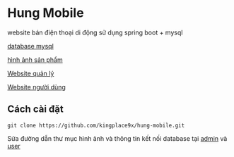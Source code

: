 # Hung Mobile
website bán điện thoại di động sử dụng spring boot + mysql

[database mysql](https://github.com/kingplace9x/hung-mobile/blob/master/database/script.sql)

[hình ảnh sản phẩm](https://github.com/kingplace9x/hung-mobile/tree/master/IMAGE/phone-image)

[Website quản lý](https://github.com/kingplace9x/hung-mobile/tree/master/mobile-sale-admin)

[Website người dùng](https://github.com/kingplace9x/hung-mobile/tree/master/mobile-sale)

## Cách cài đặt

    git clone https://github.com/kingplace9x/hung-mobile.git

Sửa đường dẫn thư mục hình ảnh và thông tin kết nối database tại [admin](https://github.com/kingplace9x/hung-mobile/blob/master/mobile-sale-admin/src/main/resources/application.properties#L11-L12)
và [user](https://github.com/kingplace9x/hung-mobile/blob/master/mobile-sale/src/main/resources/application.properties#L15-L16)
